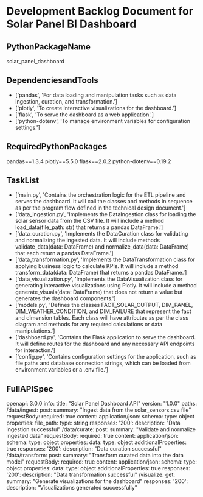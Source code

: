 # Development Backlog Document for Solar Panel BI Dashboard

## PythonPackageName

solar_panel_dashboard

## DependenciesandTools

- ['pandas', 'For data loading and manipulation tasks such as data ingestion, curation, and transformation.']
- ['plotly', 'To create interactive visualizations for the dashboard.']
- ['flask', 'To serve the dashboard as a web application.']
- ['python-dotenv', 'To manage environment variables for configuration settings.']

## RequiredPythonPackages

pandas==1.3.4
plotly==5.5.0
flask==2.0.2
python-dotenv==0.19.2


## TaskList

- ['main.py', 'Contains the orchestration logic for the ETL pipeline and serves the dashboard. It will call the classes and methods in sequence as per the program flow defined in the technical design document.']
- ['data_ingestion.py', 'Implements the DataIngestion class for loading the solar sensor data from the CSV file. It will include a method load_data(file_path: str) that returns a pandas DataFrame.']
- ['data_curation.py', 'Implements the DataCuration class for validating and normalizing the ingested data. It will include methods validate_data(data: DataFrame) and normalize_data(data: DataFrame) that each return a pandas DataFrame.']
- ['data_transformation.py', 'Implements the DataTransformation class for applying business logic to calculate KPIs. It will include a method transform_data(data: DataFrame) that returns a pandas DataFrame.']
- ['data_visualization.py', 'Implements the DataVisualization class for generating interactive visualizations using Plotly. It will include a method generate_visuals(data: DataFrame) that does not return a value but generates the dashboard components.']
- ['models.py', 'Defines the classes FACT_SOLAR_OUTPUT, DIM_PANEL, DIM_WEATHER_CONDITION, and DIM_FAILURE that represent the fact and dimension tables. Each class will have attributes as per the class diagram and methods for any required calculations or data manipulations.']
- ['dashboard.py', 'Contains the Flask application to serve the dashboard. It will define routes for the dashboard and any necessary API endpoints for interaction.']
- ['config.py', 'Contains configuration settings for the application, such as file paths and database connection strings, which can be loaded from environment variables or a .env file.']

## FullAPISpec

openapi: 3.0.0
info:
  title: "Solar Panel Dashboard API"
  version: "1.0.0"
paths:
  /data/ingest:
    post:
      summary: "Ingest data from the solar_sensors.csv file"
      requestBody:
        required: true
        content:
          application/json:
            schema:
              type: object
              properties:
                file_path:
                  type: string
      responses:
        '200':
          description: "Data ingestion successful"
  /data/curate:
    post:
      summary: "Validate and normalize ingested data"
      requestBody:
        required: true
        content:
          application/json:
            schema:
              type: object
              properties:
                data:
                  type: object
                  additionalProperties: true
      responses:
        '200':
          description: "Data curation successful"
  /data/transform:
    post:
      summary: "Transform curated data into the data model"
      requestBody:
        required: true
        content:
          application/json:
            schema:
              type: object
              properties:
                data:
                  type: object
                  additionalProperties: true
      responses:
        '200':
          description: "Data transformation successful"
  /visualize:
    get:
      summary: "Generate visualizations for the dashboard"
      responses:
        '200':
          description: "Visualizations generated successfully"



